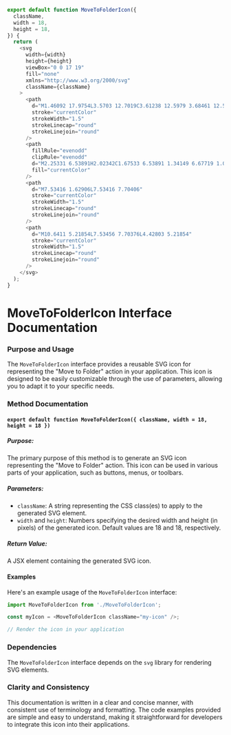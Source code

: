 ```javascript
export default function MoveToFolderIcon({
  className,
  width = 18,
  height = 18,
}) {
  return (
    <svg
      width={width}
      height={height}
      viewBox="0 0 17 19"
      fill="none"
      xmlns="http://www.w3.org/2000/svg"
      className={className}
    >
      <path
        d="M1.46092 17.9754L3.5703 12.7019C3.61238 12.5979 3.68461 12.5088 3.7777 12.4462C3.8708 12.3836 3.98051 12.3502 4.09272 12.3504H7.47897C7.59001 12.3502 7.69855 12.3174 7.79116 12.2562L9.19741 11.3196C9.29001 11.2583 9.39855 11.2256 9.50959 11.2254H15.5234C15.6126 11.2254 15.7004 11.2465 15.7798 11.2872C15.8591 11.3278 15.9277 11.3867 15.9798 11.459C16.0319 11.5313 16.0661 11.6149 16.0795 11.703C16.093 11.7912 16.0853 11.8812 16.0571 11.9658L14.0532 17.9754H1.46092Z"
        stroke="currentColor"
        strokeWidth="1.5"
        strokeLinecap="round"
        strokeLinejoin="round"
      />
      <path
        fillRule="evenodd"
        clipRule="evenodd"
        d="M2.25331 6.53891H2.02342C1.67533 6.53891 1.34149 6.67719 1.09534 6.92333C0.849204 7.16947 0.710922 7.50331 0.710922 7.85141V17.9764C0.710922 18.3906 1.04671 18.7264 1.46092 18.7264C1.87514 18.7264 2.21092 18.3906 2.21092 17.9764V8.03891H2.25331V6.53891ZM13.0859 9.98714V11.2264C13.0859 11.6406 13.4217 11.9764 13.8359 11.9764C14.2501 11.9764 14.5859 11.6406 14.5859 11.2264V9.53891C14.5859 9.19081 14.4476 8.85698 14.2015 8.61083C13.9554 8.36469 13.6215 8.22641 13.2734 8.22641H13.0863V9.98714H13.0859Z"
        fill="currentColor"
      />
      <path
        d="M7.53416 1.62906L7.53416 7.70406"
        stroke="currentColor"
        strokeWidth="1.5"
        strokeLinecap="round"
        strokeLinejoin="round"
      />
      <path
        d="M10.6411 5.21854L7.53456 7.70376L4.42803 5.21854"
        stroke="currentColor"
        strokeWidth="1.5"
        strokeLinecap="round"
        strokeLinejoin="round"
      />
    </svg>
  );
}

```
**MoveToFolderIcon Interface Documentation**
======================================================

### Purpose and Usage

The `MoveToFolderIcon` interface provides a reusable SVG icon for representing the "Move to Folder" action in your application. This icon is designed to be easily customizable through the use of parameters, allowing you to adapt it to your specific needs.

### Method Documentation

#### `export default function MoveToFolderIcon({ className, width = 18, height = 18 })`

##### Purpose:

The primary purpose of this method is to generate an SVG icon representing the "Move to Folder" action. This icon can be used in various parts of your application, such as buttons, menus, or toolbars.

##### Parameters:

* `className`: A string representing the CSS class(es) to apply to the generated SVG element.
* `width` and `height`: Numbers specifying the desired width and height (in pixels) of the generated icon. Default values are 18 and 18, respectively.

##### Return Value:

A JSX element containing the generated SVG icon.

#### Examples

Here's an example usage of the `MoveToFolderIcon` interface:
```javascript
import MoveToFolderIcon from './MoveToFolderIcon';

const myIcon = <MoveToFolderIcon className="my-icon" />;

// Render the icon in your application
```
### Dependencies

The `MoveToFolderIcon` interface depends on the `svg` library for rendering SVG elements.

### Clarity and Consistency

This documentation is written in a clear and concise manner, with consistent use of terminology and formatting. The code examples provided are simple and easy to understand, making it straightforward for developers to integrate this icon into their applications.
